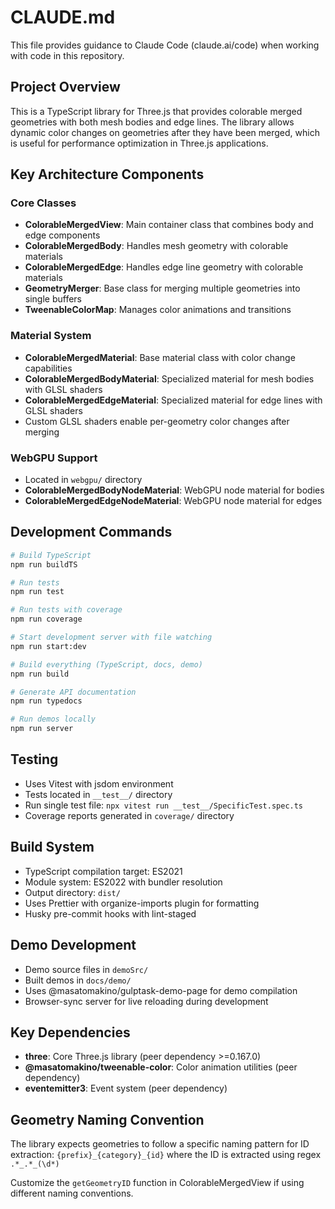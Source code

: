 # CLAUDE.md

This file provides guidance to Claude Code (claude.ai/code) when working with code in this repository.

## Project Overview

This is a TypeScript library for Three.js that provides colorable merged geometries with both mesh bodies and edge lines. The library allows dynamic color changes on geometries after they have been merged, which is useful for performance optimization in Three.js applications.

## Key Architecture Components

### Core Classes

- **ColorableMergedView**: Main container class that combines body and edge components
- **ColorableMergedBody**: Handles mesh geometry with colorable materials
- **ColorableMergedEdge**: Handles edge line geometry with colorable materials
- **GeometryMerger**: Base class for merging multiple geometries into single buffers
- **TweenableColorMap**: Manages color animations and transitions

### Material System

- **ColorableMergedMaterial**: Base material class with color change capabilities
- **ColorableMergedBodyMaterial**: Specialized material for mesh bodies with GLSL shaders
- **ColorableMergedEdgeMaterial**: Specialized material for edge lines with GLSL shaders
- Custom GLSL shaders enable per-geometry color changes after merging

### WebGPU Support

- Located in `webgpu/` directory
- **ColorableMergedBodyNodeMaterial**: WebGPU node material for bodies
- **ColorableMergedEdgeNodeMaterial**: WebGPU node material for edges

## Development Commands

```bash
# Build TypeScript
npm run buildTS

# Run tests
npm run test

# Run tests with coverage
npm run coverage

# Start development server with file watching
npm run start:dev

# Build everything (TypeScript, docs, demo)
npm run build

# Generate API documentation
npm run typedocs

# Run demos locally
npm run server
```

## Testing

- Uses Vitest with jsdom environment
- Tests located in `__test__/` directory
- Run single test file: `npx vitest run __test__/SpecificTest.spec.ts`
- Coverage reports generated in `coverage/` directory

## Build System

- TypeScript compilation target: ES2021
- Module system: ES2022 with bundler resolution
- Output directory: `dist/`
- Uses Prettier with organize-imports plugin for formatting
- Husky pre-commit hooks with lint-staged

## Demo Development

- Demo source files in `demoSrc/`
- Built demos in `docs/demo/`
- Uses @masatomakino/gulptask-demo-page for demo compilation
- Browser-sync server for live reloading during development

## Key Dependencies

- **three**: Core Three.js library (peer dependency >=0.167.0)
- **@masatomakino/tweenable-color**: Color animation utilities (peer dependency)
- **eventemitter3**: Event system (peer dependency)

## Geometry Naming Convention

The library expects geometries to follow a specific naming pattern for ID extraction:
`{prefix}_{category}_{id}` where the ID is extracted using regex `.*_.*_(\d*)`

Customize the `getGeometryID` function in ColorableMergedView if using different naming conventions.

